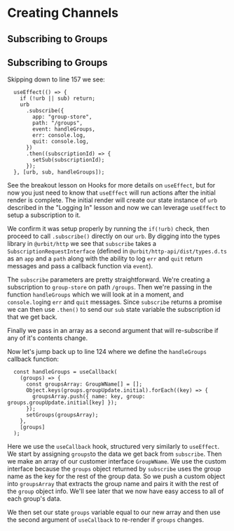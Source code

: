 # Creating Channels

## Subscribing to Groups

## Subscribing to Groups

Skipping down to line 157 we see:

```
  useEffect(() => {
    if (!urb || sub) return;
    urb
      .subscribe({
        app: "group-store",
        path: "/groups",
        event: handleGroups,
        err: console.log,
        quit: console.log,
      })
      .then((subscriptionId) => {
        setSub(subscriptionId);
      });
  }, [urb, sub, handleGroups]);
```

See the breakout lesson on Hooks for more details on `useEffect`, but for now you just need to know that `useEffect` will run actions after the initial render is complete. The initial render will create our state instance of `urb` described in the "Logging In" lesson and now we can leverage `useEffect` to setup a subscription to it.

We confirm it was setup properly by running the `if(!urb)` check, then proceed to call `.subscribe()` directly on our `urb`. By digging into the types library in `@urbit/http` we see that `subscribe` takes a `SubscriptionRequestInterface` (defined in `@urbit/http-api/dist/types.d.ts` as an `app` and a `path` along with the ability to log `err` and `quit` return messages and pass a callback function via `event`).

The `subscribe` parameters are pretty straightforward. We're creating a subscription to `group-store` on path `/groups`. Then we're passing in the function `handleGroups` which we will look at in a moment, and `console.log`ing `err` and `quit` messages. Since `subscribe` returns a promise we can then use `.then()` to send our `sub` state variable the subscription id that we get back.

Finally we pass in an array as a second argument that will re-subscribe if any of it's contents change.

Now let's jump back up to line 124 where we define the `handleGroups` callback function:

```
  const handleGroups = useCallback(
    (groups) => {
      const groupsArray: GroupWName[] = [];
      Object.keys(groups.groupUpdate.initial).forEach((key) => {
        groupsArray.push({ name: key, group: groups.groupUpdate.initial[key] });
      });
      setGroups(groupsArray);
    },
    [groups]
  );
```

Here we use the `useCallback` hook, structured very similarly to `useEffect`. We start by assigning `groups`to the data we get back from `subscribe`. Then we make an array of our customer interface `GroupWName`. We use the custom interface because the `groups` object returned by `subscribe` uses the group name as the key for the rest of the group data. So we push a custom object into `groupsArray` that extracts the group name and pairs it with the rest of the `group` object info. We'll see later that we now have easy access to all of each group's data.

We then set our state `groups` variable equal to our new array and then use the second argument of `useCallback` to re-render if `groups` changes.
